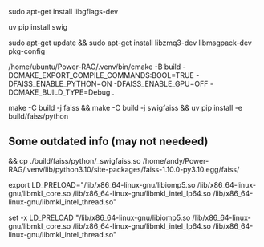 sudo apt-get install libgflags-dev

uv pip install swig

sudo apt-get update && sudo apt-get install libzmq3-dev libmsgpack-dev pkg-config

/home/ubuntu/Power-RAG/.venv/bin/cmake -B build -DCMAKE_EXPORT_COMPILE_COMMANDS:BOOL=TRUE -DFAISS_ENABLE_PYTHON=ON -DFAISS_ENABLE_GPU=OFF -DCMAKE_BUILD_TYPE=Debug . 

make -C build -j faiss && make -C build -j swigfaiss && uv pip install -e build/faiss/python



## Some outdated info (may not needeed)

&& cp ./build/faiss/python/_swigfaiss.so /home/andy/Power-RAG/.venv/lib/python3.10/site-packages/faiss-1.10.0-py3.10.egg/faiss/


export LD_PRELOAD="/lib/x86_64-linux-gnu/libiomp5.so /lib/x86_64-linux-gnu/libmkl_core.so /lib/x86_64-linux-gnu/libmkl_intel_lp64.so /lib/x86_64-linux-gnu/libmkl_intel_thread.so"

set -x LD_PRELOAD "/lib/x86_64-linux-gnu/libiomp5.so /lib/x86_64-linux-gnu/libmkl_core.so /lib/x86_64-linux-gnu/libmkl_intel_lp64.so /lib/x86_64-linux-gnu/libmkl_intel_thread.so"